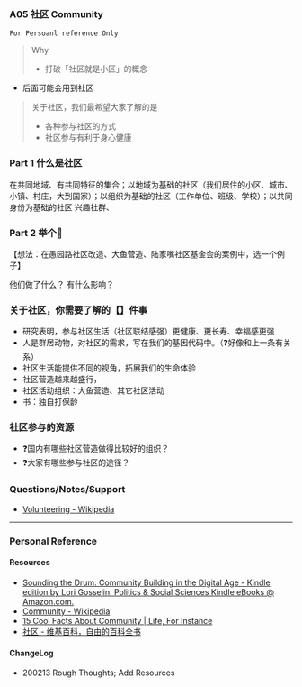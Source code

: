 ### A05 社区 Community
``For Persoanl reference Only``
> Why
> 
> - 打破「社区就是小区」的概念
- 后面可能会用到社区

> 关于社区，我们最希望大家了解的是
> 
> - 各种参与社区的方式
> - 社区参与有利于身心健康



### Part 1 什么是社区
在共同地域、有共同特征的集合；以地域为基础的社区（我们居住的小区、城市、小镇、村庄，大到国家）；以组织为基础的社区（工作单位、班级、学校）；以共同身份为基础的社区
兴趣社群、
### Part 2 举个🌰 
【想法：在愚园路社区改造、大鱼营造、陆家嘴社区基金会的案例中，选一个例子】

他们做了什么？
有什么影响？
### 关于社区，你需要了解的【】件事
- 研究表明，参与社区生活（社区联结感强）更健康、更长寿、幸福感更强
- 人是群居动物，对社区的需求，写在我们的基因代码中。（❓好像和上一条有关系）
- 社区生活能提供不同的视角，拓展我们的生命体验
- 社区营造越来越盛行，
- 社区活动组织：大鱼营造、其它社区活动
- 书：独自打保龄

### 社区参与的资源
- ❓国内有哪些社区营造做得比较好的组织？
- ❓大家有哪些参与社区的途径？


### Questions/Notes/Support
- [Volunteering - Wikipedia](https://en.wikipedia.org/wiki/Volunteering)


----
###  Personal Reference
#### Resources
- [Sounding the Drum: Community Building in the Digital Age - Kindle edition by Lori Gosselin. Politics & Social Sciences Kindle eBooks @ Amazon.com.](https://www.amazon.com/dp/B06WRV3HNJ?tag=relinks-20)
- [Community - Wikipedia](https://en.wikipedia.org/wiki/Community)
- [15 Cool Facts About Community | Life, For Instance](https://lifeforinstance.com/15-cool-facts-about-community/)
- [社区 - 维基百科，自由的百科全书](https://zh.wikipedia.org/wiki/%E7%A4%BE%E5%8C%BA) 

#### ChangeLog

- 200213 Rough Thoughts; Add Resources
